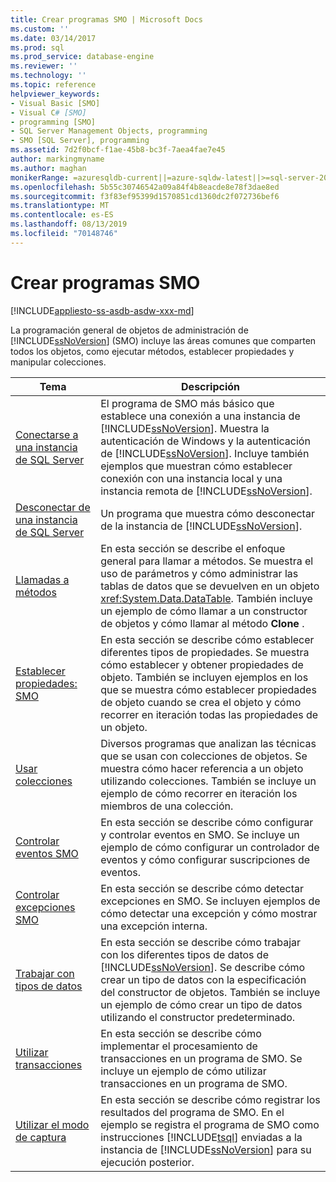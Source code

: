 ```yaml
---
title: Crear programas SMO | Microsoft Docs
ms.custom: ''
ms.date: 03/14/2017
ms.prod: sql
ms.prod_service: database-engine
ms.reviewer: ''
ms.technology: ''
ms.topic: reference
helpviewer_keywords:
- Visual Basic [SMO]
- Visual C# [SMO]
- programming [SMO]
- SQL Server Management Objects, programming
- SMO [SQL Server], programming
ms.assetid: 7d2f0bcf-f1ae-45b8-bc3f-7aea4fae7e45
author: markingmyname
ms.author: maghan
monikerRange: =azuresqldb-current||=azure-sqldw-latest||>=sql-server-2016||=sqlallproducts-allversions||>=sql-server-linux-2017||=azuresqldb-mi-current
ms.openlocfilehash: 5b55c30746542a09a84f4b8eacde8e78f3dae8ed
ms.sourcegitcommit: f3f83ef95399d1570851cd1360dc2f072736bef6
ms.translationtype: MT
ms.contentlocale: es-ES
ms.lasthandoff: 08/13/2019
ms.locfileid: "70148746"
---
```

# <a name="creating-smo-programs"></a>Crear programas SMO
[!INCLUDE[appliesto-ss-asdb-asdw-xxx-md](../../../includes/appliesto-ss-asdb-asdw-xxx-md.md)]

  La programación general de objetos de administración de [!INCLUDE[ssNoVersion](../../../includes/ssnoversion-md.md)] (SMO) incluye las áreas comunes que comparten todos los objetos, como ejecutar métodos, establecer propiedades y manipular colecciones.  
  
|Tema|Descripción|  
|-----------|-----------------|  
|[Conectarse a una instancia de SQL Server](../../../relational-databases/server-management-objects-smo/create-program/connecting-to-an-instance-of-sql-server.md)|El programa de SMO más básico que establece una conexión a una instancia de [!INCLUDE[ssNoVersion](../../../includes/ssnoversion-md.md)]. Muestra la autenticación de Windows y la autenticación de [!INCLUDE[ssNoVersion](../../../includes/ssnoversion-md.md)]. Incluye también ejemplos que muestran cómo establecer conexión con una instancia local y una instancia remota de [!INCLUDE[ssNoVersion](../../../includes/ssnoversion-md.md)].|  
|[Desconectar de una instancia de SQL Server](../../../relational-databases/server-management-objects-smo/create-program/disconnecting-from-an-instance-of-sql-server.md)|Un programa que muestra cómo desconectar de la instancia de [!INCLUDE[ssNoVersion](../../../includes/ssnoversion-md.md)].|  
|[Llamadas a métodos](../../../relational-databases/server-management-objects-smo/create-program/calling-methods.md)|En esta sección se describe el enfoque general para llamar a métodos. Se muestra el uso de parámetros y cómo administrar las tablas de datos que se devuelven en un objeto <xref:System.Data.DataTable>. También incluye un ejemplo de cómo llamar a un constructor de objetos y cómo llamar al método **Clone** .|  
|[Establecer propiedades: SMO](../../../relational-databases/server-management-objects-smo/create-program/setting-properties-smo.md)|En esta sección se describe cómo establecer diferentes tipos de propiedades. Se muestra cómo establecer y obtener propiedades de objeto. También se incluyen ejemplos en los que se muestra cómo establecer propiedades de objeto cuando se crea el objeto y cómo recorrer en iteración todas las propiedades de un objeto.|  
|[Usar colecciones](../../../relational-databases/server-management-objects-smo/create-program/using-collections.md)|Diversos programas que analizan las técnicas que se usan con colecciones de objetos. Se muestra cómo hacer referencia a un objeto utilizando colecciones. También se incluye un ejemplo de cómo recorrer en iteración los miembros de una colección.|  
|[Controlar eventos SMO](../../../relational-databases/server-management-objects-smo/create-program/handling-smo-events.md)|En esta sección se describe cómo configurar y controlar eventos en SMO. Se incluye un ejemplo de cómo configurar un controlador de eventos y cómo configurar suscripciones de eventos.|  
|[Controlar excepciones SMO](../../../relational-databases/server-management-objects-smo/create-program/handling-smo-exceptions.md)|En esta sección se describe cómo detectar excepciones en SMO. Se incluyen ejemplos de cómo detectar una excepción y cómo mostrar una excepción interna.|  
|[Trabajar con tipos de datos](../../../relational-databases/server-management-objects-smo/create-program/working-with-data-types.md)|En esta sección se describe cómo trabajar con los diferentes tipos de datos de [!INCLUDE[ssNoVersion](../../../includes/ssnoversion-md.md)]. Se describe cómo crear un tipo de datos con la especificación del constructor de objetos. También se incluye un ejemplo de cómo crear un tipo de datos utilizando el constructor predeterminado.|  
|[Utilizar transacciones](../../../relational-databases/server-management-objects-smo/create-program/using-transactions.md)|En esta sección se describe cómo implementar el procesamiento de transacciones en un programa de SMO. Se incluye un ejemplo de cómo utilizar transacciones en un programa de SMO.|  
|[Utilizar el modo de captura](../../../relational-databases/server-management-objects-smo/create-program/using-capture-mode.md)|En esta sección se describe cómo registrar los resultados del programa de SMO. En el ejemplo se registra el programa de SMO como instrucciones [!INCLUDE[tsql](../../../includes/tsql-md.md)] enviadas a la instancia de [!INCLUDE[ssNoVersion](../../../includes/ssnoversion-md.md)] para su ejecución posterior.|  
  
  
